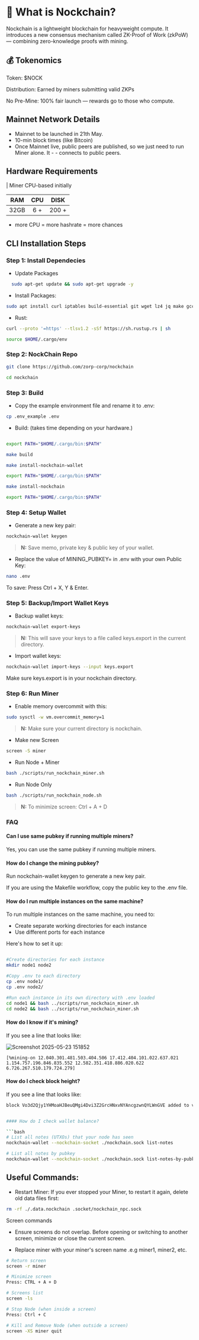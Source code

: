 # 🧠 What is Nockchain?

Nockchain is a lightweight blockchain for heavyweight compute.
It introduces a new consensus mechanism called ZK-Proof of Work (zkPoW) — combining zero-knowledge proofs with mining.



## 💰 Tokenomics
Token: $NOCK

Distribution: Earned by miners submitting valid ZKPs

No Pre-Mine: 100% fair launch — rewards go to those who compute.

## Mainnet Network Details
- Mainnet to be launched in 21th May.
- 10-min block times (like Bitcoin)
- Once Mainnet live, public peers are published, so we just need to run Miner alone. It - - connects to public peers.

 ## Hardware Requirements
| Miner CPU-based initially        

|RAM   | CPU  | DISK  |
|:-:|:-:|:-:|
| 32GB  | 6 + | 200 +  |

* more CPU = more hashrate = more chances

## CLI Installation Steps
### Step 1: Install Dependecies
* Update Packages
```bash
  sudo apt-get update && sudo apt-get upgrade -y
  ``` 

* Install Packages:

```bash
sudo apt install curl iptables build-essential git wget lz4 jq make gcc nano automake autoconf tmux htop nvme-cli libgbm1 pkg-config libssl-dev libleveldb-dev tar clang bsdmainutils ncdu unzip libleveldb-dev -y
```

* Rust:

```bash
curl --proto '=https' --tlsv1.2 -sSf https://sh.rustup.rs | sh
```

```bash
source $HOME/.cargo/env
```



### Step 2: NockChain Repo
```bash
git clone https://github.com/zorp-corp/nockchain
```

```bash
cd nockchain
```

### Step 3: Build
* Copy the example environment file and rename it to .env:
```bash
cp .env_example .env
```

* Build: (takes time depending on your hardware.)

```bashmake install-hoonc
```

```bash
export PATH="$HOME/.cargo/bin:$PATH"
```

```bash
make build
```

```bash
make install-nockchain-wallet
```

```bash
export PATH="$HOME/.cargo/bin:$PATH"
```

```bash
make install-nockchain
```

```bash
export PATH="$HOME/.cargo/bin:$PATH"
```

### Step 4: Setup Wallet
 * Generate a new key pair:
 ```bash
 nockchain-wallet keygen
 ```
> **N:** Save memo, private key & public key of your wallet.

* Replace the value of MINING_PUBKEY=<public-key> in .env with your own Public Key:
```bash
nano .env
```

To save: Press Ctrl + X, Y & Enter.

### Step 5: Backup/Import Wallet Keys

* Backup wallet keys:
```bash
nockchain-wallet export-keys
```
> **N:** This will save your keys to a file called keys.export in the current directory.

* Import wallet keys:
```bash
nockchain-wallet import-keys --input keys.export
```

Make sure keys.export is in your nockchain directory.

### Step 6: Run Miner

* Enable memory overcommit with this:
```bash
sudo sysctl -w vm.overcommit_memory=1
```

> **N:** Make sure your current directory is nockchain.

* Make new Screen
```bash
screen -S miner
```

* Run Node + Miner
```bash
bash ./scripts/run_nockchain_miner.sh  
```

* Run Node Only 
```bash
bash ./scripts/run_nockchain_node.sh
```

> **N:** To minimize screen: Ctrl + A + D


### FAQ

#### Can I use same pubkey if running multiple miners?
Yes, you can use the same pubkey if running multiple miners.

#### How do I change the mining pubkey?
Run nockchain-wallet keygen to generate a new key pair.

If you are using the Makefile workflow, copy the public key to the .env file.

#### How do I run multiple instances on the same machine?
To run multiple instances on the same machine, you need to:

* Create separate working directories for each instance
* Use different ports for each instance

Here's how to set it up:

```bash

#Create directories for each instance
mkdir node1 node2

#Copy .env to each directory
cp .env node1/
cp .env node2/

#Run each instance in its own directory with .env loaded
cd node1 && bash ../scripts/run_nockchain_miner.sh
cd node2 && bash ../scripts/run_nockchain_miner.sh
```

#### How do I know if it's mining?
If you see a line that looks like:

![Screenshot 2025-05-23 151852](https://github.com/user-attachments/assets/193c8f5f-89e1-4e1d-b484-27b13ce7c2e3)

```[%mining-on 12.040.301.481.503.404.506 17.412.404.101.022.637.021 1.154.757.196.846.835.552 12.582.351.418.886.020.622 6.726.267.510.179.724.279]```

#### How do I check block height?
If you see a line that looks like:

```bash
block Vo3d2Qjy1YHMoaHJBeuQMgi4Dvi3Z2GrcHNxvNYAncgzwnQYLWnGVE added to validated blocks at 2```


#### How do I check wallet balance?

```bash
# List all notes (UTXOs) that your node has seen
nockchain-wallet --nockchain-socket ./nockchain.sock list-notes

# List all notes by pubkey
nockchain-wallet --nockchain-socket ./nockchain.sock list-notes-by-pubkey <your-pubkey>
```

## Useful Commands:
* Restart Miner:
If you ever stopped your Miner, to restart it again, delete old data files first:

```bash
rm -rf ./.data.nockchain .socket/nockchain_npc.sock
```

Screen commands

* Ensure screens do not overlap. Before opening or switching to another screen, minimize or close the current screen.

* Replace miner with your miner's screen name .e.g miner1, miner2, etc.

```bash
# Return screen
screen -r miner

# Minimize screen
Press: CTRL + A + D

# Screens list
screen -ls

# Stop Node (when inside a screen)
Press: Ctrl + C

# Kill and Remove Node (when outside a screen)
screen -XS miner quit
```
